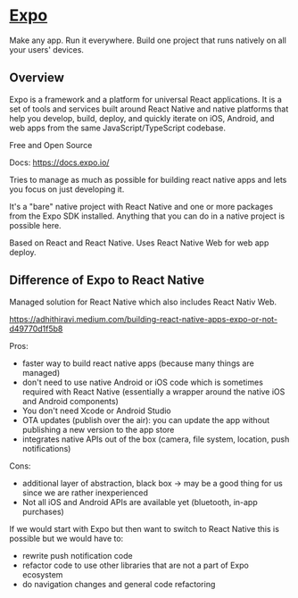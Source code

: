 # [Expo](https://expo.io/)
Make any app. Run it everywhere. Build one project that runs natively on all your users' devices.

## Overview
Expo is a framework and a platform for universal React applications. It is a set of tools and services built around React Native and native platforms that help you develop, build, deploy, and quickly iterate on iOS, Android, and web apps from the same JavaScript/TypeScript codebase.

Free and Open Source

Docs: https://docs.expo.io/

Tries to manage as much as possible for building react native apps and lets you focus on just developing it.

It's a "bare" native project with React Native and one or more packages from the Expo SDK installed. Anything that you can do in a native project is possible here.

Based on React and React Native. Uses React Native Web for web app deploy.

## Difference of Expo to React Native
Managed solution for React Native which also includes React Nativ Web.

https://adhithiravi.medium.com/building-react-native-apps-expo-or-not-d49770d1f5b8

Pros:
* faster way to build react native apps (because many things are managed)
* don't need to use native Android or iOS code which is sometimes required with React Native (essentially a wrapper around the native iOS and Android components)
* You don't need Xcode or Android Studio
* OTA updates (publish over the air): you can update the app without publishing a new version to the app store
* integrates native APIs out of the box (camera, file system, location, push notifications)

Cons:
* additional layer of abstraction, black box -> may be a good thing for us since we are rather inexperienced
* Not all iOS and Android APIs are available yet (bluetooth, in-app purchases)

If we would start with Expo but then want to switch to React Native this is possible but we would have to:
* rewrite push notification code
* refactor code to use other libraries that are not a part of Expo ecosystem
* do navigation changes and general code refactoring
